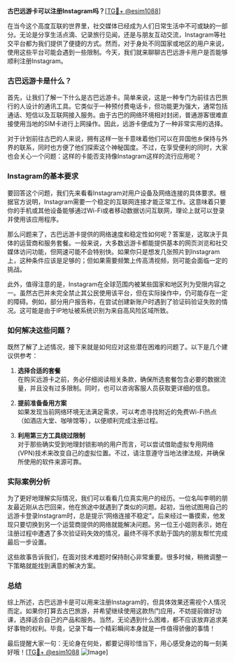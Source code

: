 **古巴远游卡可以注册Instagram吗？**[[TG💪+ @esim1088](https://t.me/s/esim1088)]

在当今这个高度互联的世界里，社交媒体已经成为人们日常生活中不可或缺的一部分。无论是分享生活点滴、记录旅行见闻，还是与朋友互动交流，Instagram等社交平台都为我们提供了便捷的方式。然而，对于身处不同国家或地区的用户来说，使用这些平台可能会遇到一些限制。今天，我们就来聊聊古巴远游卡用户是否能够顺利注册Instagram。

### 古巴远游卡是什么？

首先，让我们了解一下什么是古巴远游卡。简单来说，这是一种专门为前往古巴旅行的人设计的通讯工具。它类似于一种预付费电话卡，但功能更为强大，通常包括通话、短信以及互联网接入服务。由于古巴的网络环境相对封闭，普通游客很难直接使用当地的SIM卡进行上网操作。因此，远游卡便成为了一种非常实用的选择。

对于计划前往古巴的人来说，拥有这样一张卡意味着他们可以在异国他乡保持与外界的联系，同时也方便了他们探索这个神秘国度。不过，在享受便利的同时，大家也会关心一个问题：这样的卡能否支持像Instagram这样的流行应用呢？

### Instagram的基本要求

要回答这个问题，我们先来看看Instagram对用户设备及网络连接的具体要求。根据官方说明，Instagram需要一个稳定的互联网连接才能正常工作。这意味着只要你的手机或其他设备能够通过Wi-Fi或者移动数据访问互联网，理论上就可以登录并使用该应用程序。

那么问题来了，古巴远游卡提供的网络速度和稳定性如何呢？答案是，这取决于具体的运营商和服务套餐。一般来说，大多数远游卡都能提供基本的网页浏览和社交媒体访问功能，但网速可能不会特别快。如果你只是想发几张照片到Instagram上，这种条件应该是足够的；但如果需要频繁上传高清视频，则可能会面临一定的挑战。

此外，值得注意的是，Instagram在全球范围内被某些国家和地区列为受限内容之一。虽然古巴并未完全禁止其公民使用该平台，但在实际操作中，仍可能存在一定的障碍。例如，部分用户报告称，在尝试创建新账户时遇到了验证码验证失败的情况。这可能是由于IP地址被系统识别为来自高风险区域所致。

### 如何解决这些问题？

既然了解了上述情况，接下来就是如何应对这些潜在困难的问题了。以下是几个建议供参考：

1. **选择合适的套餐**  
   在购买远游卡之前，务必仔细阅读相关条款，确保所选套餐包含必要的数据流量，并且没有过多限制。同时，也可以咨询客服人员获取更详细的信息。

2. **提前准备备用方案**  
   如果发现当前网络环境无法满足需求，可以考虑寻找附近的免费Wi-Fi热点（如酒店大堂、咖啡馆等），以便顺利完成注册过程。

3. **利用第三方工具绕过限制**  
   对于那些确实受到地理封锁影响的用户而言，可以尝试借助虚拟专用网络(VPN)技术来改变自己的虚拟位置。不过，请注意遵守当地法律法规，并确保所使用的软件来源可靠。

### 实际案例分析

为了更好地理解实际情况，我们可以看看几位真实用户的经历。一位名叫李明的朋友最近刚从古巴回来，他在旅途中就遇到了类似的问题。起初，当他试图用自己的远游卡登录Instagram时，总是提示“网络连接不稳定”。后来经过一番摸索，他发现只要切换到另一个运营商提供的网络就能解决问题。另一位王小姐则表示，她在注册过程中遭遇了多次验证码失效的情况，最终不得不求助于国内的朋友帮忙完成最后一步设置。

这些故事告诉我们，在面对技术难题时保持耐心非常重要。很多时候，稍微调整一下策略就能找到满意的解决方案。

### 总结

综上所述，古巴远游卡是可以用来注册Instagram的，但具体效果还需视个人情况而定。如果你打算去古巴旅游，并希望继续使用这款热门应用，不妨提前做好功课，选择适合自己的产品和服务。当然，无论遇到什么困难，都不应该放弃追求美好事物的权利。毕竟，记录下每一个精彩瞬间本身就是一件值得骄傲的事情！

最后提醒大家一句：无论身在何处，都要记得珍惜当下，用心感受身边的每一刻美好哦！[[TG💪+ @esim1088](https://t.me/s/esim1088) ![Image](https://i.postimg.cc/4NQfJmqS/Snipaste-2025-05-13-00-14-12.png)]
